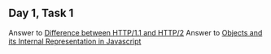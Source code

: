 ## Day 1, Task 1

Answer to [Difference between HTTP/1.1 and HTTP/2](https://docs.google.com/document/d/1rsFJ8wWVVQj4IKuWmcHzhUtGEN-kw1e9SgbARAibJt4/edit?usp=sharing)
Answer to [Objects and its Internal Representation in Javascript](https://docs.google.com/document/d/1YKs1pcXGHN-QuayfRdqWwKU4b9e0hTrEKUhkKvL70fc/edit?usp=sharing)
